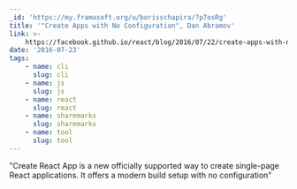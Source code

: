 ```yaml
---
_id: 'https://my.framasoft.org/u/borisschapira/?p7osRg'
title: '"Create Apps with No Configuration", Dan Abramov'
link: >-
    https://facebook.github.io/react/blog/2016/07/22/create-apps-with-no-configuration.html
date: '2016-07-23'
tags:
    - name: cli
      slug: cli
    - name: js
      slug: js
    - name: react
      slug: react
    - name: sharemarks
      slug: sharemarks
    - name: tool
      slug: tool
---
```


<div class="markdown"><p>&quot;Create React App is a new officially supported way to create single-page React applications. It offers a modern build setup with no configuration&quot;
</p></div>
